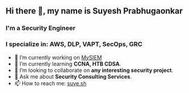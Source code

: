 ## Hi there 👋, my name is Suyesh Prabhugaonkar

### I'm a Security Engineer
### I specialize in: AWS, DLP, VAPT, SecOps, GRC

- 🔭 I’m currently working on [MySIEM](https://github.com/susapr/MySIEM)
- 🌱 I’m currently learning **CCNA, HTB CDSA**.
- 👯 I’m looking to collaborate on **any interesting security project**.
- 💬 Ask me about **Security Consulting Services**.
- 📫 How to reach me: [suye.sh](https://suye.sh)
